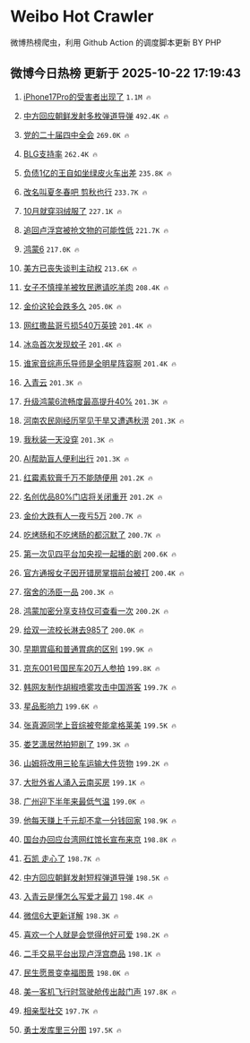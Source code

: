 # Weibo Hot Crawler 



微博热榜爬虫，利用 Github Action 的调度脚本更新 BY PHP 


## 微博今日热榜 更新于 2025-10-22 17:19:43 
1. [iPhone17Pro的受害者出现了](https://s.weibo.com/weibo?q=iPhone17Pro%E7%9A%84%E5%8F%97%E5%AE%B3%E8%80%85%E5%87%BA%E7%8E%B0%E4%BA%86&t=31&band_rank=1&Refer=top) `1.1M 🔥` 

1. [中方回应朝鲜发射多枚弹道导弹](https://s.weibo.com/weibo?q=%23%E4%B8%AD%E6%96%B9%E5%9B%9E%E5%BA%94%E6%9C%9D%E9%B2%9C%E5%8F%91%E5%B0%84%E5%A4%9A%E6%9E%9A%E5%BC%B9%E9%81%93%E5%AF%BC%E5%BC%B9%23&t=31&band_rank=2&Refer=top) `492.4K 🔥` 

1. [党的二十届四中全会](https://s.weibo.com/weibo?q=%23%E5%85%9A%E7%9A%84%E4%BA%8C%E5%8D%81%E5%B1%8A%E5%9B%9B%E4%B8%AD%E5%85%A8%E4%BC%9A%23&t=31&band_rank=3&Refer=top) `269.0K 🔥` 

1. [BLG支持率](https://s.weibo.com/weibo?q=BLG%E6%94%AF%E6%8C%81%E7%8E%87&t=31&band_rank=4&Refer=top) `262.4K 🔥` 

1. [负债1亿的王自如坐绿皮火车出差](https://s.weibo.com/weibo?q=%23%E8%B4%9F%E5%80%BA1%E4%BA%BF%E7%9A%84%E7%8E%8B%E8%87%AA%E5%A6%82%E5%9D%90%E7%BB%BF%E7%9A%AE%E7%81%AB%E8%BD%A6%E5%87%BA%E5%B7%AE%23&t=31&band_rank=5&Refer=top) `235.8K 🔥` 

1. [改名叫夏冬春吧 剪秋也行](https://s.weibo.com/weibo?q=%E6%94%B9%E5%90%8D%E5%8F%AB%E5%A4%8F%E5%86%AC%E6%98%A5%E5%90%A7%20%E5%89%AA%E7%A7%8B%E4%B9%9F%E8%A1%8C&t=31&band_rank=6&Refer=top) `233.7K 🔥` 

1. [10月就穿羽绒服了](https://s.weibo.com/weibo?q=%2310%E6%9C%88%E5%B0%B1%E7%A9%BF%E7%BE%BD%E7%BB%92%E6%9C%8D%E4%BA%86%23&t=31&band_rank=7&Refer=top) `227.1K 🔥` 

1. [追回卢浮宫被抢文物的可能性低](https://s.weibo.com/weibo?q=%23%E8%BF%BD%E5%9B%9E%E5%8D%A2%E6%B5%AE%E5%AE%AB%E8%A2%AB%E6%8A%A2%E6%96%87%E7%89%A9%E7%9A%84%E5%8F%AF%E8%83%BD%E6%80%A7%E4%BD%8E%23&t=31&band_rank=8&Refer=top) `221.7K 🔥` 

1. [鸿蒙6](https://s.weibo.com/weibo?q=%E9%B8%BF%E8%92%996&t=31&band_rank=9&Refer=top) `217.0K 🔥` 

1. [美方已丧失谈判主动权](https://s.weibo.com/weibo?q=%23%E7%BE%8E%E6%96%B9%E5%B7%B2%E4%B8%A7%E5%A4%B1%E8%B0%88%E5%88%A4%E4%B8%BB%E5%8A%A8%E6%9D%83%23&t=31&band_rank=10&Refer=top) `213.6K 🔥` 

1. [女子不慎撞羊被牧民邀请吃羊肉](https://s.weibo.com/weibo?q=%23%E5%A5%B3%E5%AD%90%E4%B8%8D%E6%85%8E%E6%92%9E%E7%BE%8A%E8%A2%AB%E7%89%A7%E6%B0%91%E9%82%80%E8%AF%B7%E5%90%83%E7%BE%8A%E8%82%89%23&t=31&band_rank=11&Refer=top) `208.4K 🔥` 

1. [金价这轮会跌多久](https://s.weibo.com/weibo?q=%23%E9%87%91%E4%BB%B7%E8%BF%99%E8%BD%AE%E4%BC%9A%E8%B7%8C%E5%A4%9A%E4%B9%85%23&t=31&band_rank=12&Refer=top) `205.0K 🔥` 

1. [网红撒盐哥亏损540万英镑](https://s.weibo.com/weibo?q=%E7%BD%91%E7%BA%A2%E6%92%92%E7%9B%90%E5%93%A5%E4%BA%8F%E6%8D%9F540%E4%B8%87%E8%8B%B1%E9%95%91&t=31&band_rank=13&Refer=top) `201.4K 🔥` 

1. [冰岛首次发现蚊子](https://s.weibo.com/weibo?q=%23%E5%86%B0%E5%B2%9B%E9%A6%96%E6%AC%A1%E5%8F%91%E7%8E%B0%E8%9A%8A%E5%AD%90%23&t=31&band_rank=14&Refer=top) `201.4K 🔥` 

1. [谁家音综声乐导师是全明星阵容啊](https://s.weibo.com/weibo?q=%E8%B0%81%E5%AE%B6%E9%9F%B3%E7%BB%BC%E5%A3%B0%E4%B9%90%E5%AF%BC%E5%B8%88%E6%98%AF%E5%85%A8%E6%98%8E%E6%98%9F%E9%98%B5%E5%AE%B9%E5%95%8A&t=31&band_rank=15&Refer=top) `201.4K 🔥` 

1. [入青云](https://s.weibo.com/weibo?q=%E5%85%A5%E9%9D%92%E4%BA%91&t=31&band_rank=16&Refer=top) `201.3K 🔥` 

1. [升级鸿蒙6流畅度最高提升40%](https://s.weibo.com/weibo?q=%23%E5%8D%87%E7%BA%A7%E9%B8%BF%E8%92%996%E6%B5%81%E7%95%85%E5%BA%A6%E6%9C%80%E9%AB%98%E6%8F%90%E5%8D%8740%25%23&t=31&band_rank=17&Refer=top) `201.3K 🔥` 

1. [河南农民刚经历罕见干旱又遭遇秋涝](https://s.weibo.com/weibo?q=%23%E6%B2%B3%E5%8D%97%E5%86%9C%E6%B0%91%E5%88%9A%E7%BB%8F%E5%8E%86%E7%BD%95%E8%A7%81%E5%B9%B2%E6%97%B1%E5%8F%88%E9%81%AD%E9%81%87%E7%A7%8B%E6%B6%9D%23&t=31&band_rank=18&Refer=top) `201.3K 🔥` 

1. [我秋装一天没穿](https://s.weibo.com/weibo?q=%23%E6%88%91%E7%A7%8B%E8%A3%85%E4%B8%80%E5%A4%A9%E6%B2%A1%E7%A9%BF%23&t=31&band_rank=19&Refer=top) `201.3K 🔥` 

1. [AI帮助盲人便利出行](https://s.weibo.com/weibo?q=%23AI%E5%B8%AE%E5%8A%A9%E7%9B%B2%E4%BA%BA%E4%BE%BF%E5%88%A9%E5%87%BA%E8%A1%8C%23&t=31&band_rank=20&Refer=top) `201.3K 🔥` 

1. [红霉素软膏千万不能随便用](https://s.weibo.com/weibo?q=%E7%BA%A2%E9%9C%89%E7%B4%A0%E8%BD%AF%E8%86%8F%E5%8D%83%E4%B8%87%E4%B8%8D%E8%83%BD%E9%9A%8F%E4%BE%BF%E7%94%A8&t=31&band_rank=21&Refer=top) `201.2K 🔥` 

1. [名创优品80%门店将关闭重开](https://s.weibo.com/weibo?q=%23%E5%90%8D%E5%88%9B%E4%BC%98%E5%93%8180%25%E9%97%A8%E5%BA%97%E5%B0%86%E5%85%B3%E9%97%AD%E9%87%8D%E5%BC%80%23&t=31&band_rank=22&Refer=top) `201.2K 🔥` 

1. [金价大跌有人一夜亏5万](https://s.weibo.com/weibo?q=%23%E9%87%91%E4%BB%B7%E5%A4%A7%E8%B7%8C%E6%9C%89%E4%BA%BA%E4%B8%80%E5%A4%9C%E4%BA%8F5%E4%B8%87%23&t=31&band_rank=23&Refer=top) `200.7K 🔥` 

1. [吃烤肠和不吃烤肠的都沉默了](https://s.weibo.com/weibo?q=%E5%90%83%E7%83%A4%E8%82%A0%E5%92%8C%E4%B8%8D%E5%90%83%E7%83%A4%E8%82%A0%E7%9A%84%E9%83%BD%E6%B2%89%E9%BB%98%E4%BA%86&t=31&band_rank=24&Refer=top) `200.7K 🔥` 

1. [第一次见四平台加央视一起播的剧](https://s.weibo.com/weibo?q=%E7%AC%AC%E4%B8%80%E6%AC%A1%E8%A7%81%E5%9B%9B%E5%B9%B3%E5%8F%B0%E5%8A%A0%E5%A4%AE%E8%A7%86%E4%B8%80%E8%B5%B7%E6%92%AD%E7%9A%84%E5%89%A7&t=31&band_rank=25&Refer=top) `200.6K 🔥` 

1. [官方通报女子因开错房掌掴前台被打](https://s.weibo.com/weibo?q=%23%E5%AE%98%E6%96%B9%E9%80%9A%E6%8A%A5%E5%A5%B3%E5%AD%90%E5%9B%A0%E5%BC%80%E9%94%99%E6%88%BF%E6%8E%8C%E6%8E%B4%E5%89%8D%E5%8F%B0%E8%A2%AB%E6%89%93%23&t=31&band_rank=26&Refer=top) `200.4K 🔥` 

1. [宿舍的汤臣一品](https://s.weibo.com/weibo?q=%E5%AE%BF%E8%88%8D%E7%9A%84%E6%B1%A4%E8%87%A3%E4%B8%80%E5%93%81&t=31&band_rank=27&Refer=top) `200.3K 🔥` 

1. [鸿蒙加密分享支持仅可查看一次](https://s.weibo.com/weibo?q=%23%E9%B8%BF%E8%92%99%E5%8A%A0%E5%AF%86%E5%88%86%E4%BA%AB%E6%94%AF%E6%8C%81%E4%BB%85%E5%8F%AF%E6%9F%A5%E7%9C%8B%E4%B8%80%E6%AC%A1%23&t=31&band_rank=28&Refer=top) `200.2K 🔥` 

1. [给双一流校长淋去985了](https://s.weibo.com/weibo?q=%E7%BB%99%E5%8F%8C%E4%B8%80%E6%B5%81%E6%A0%A1%E9%95%BF%E6%B7%8B%E5%8E%BB985%E4%BA%86&t=31&band_rank=29&Refer=top) `200.0K 🔥` 

1. [早期胃癌和普通胃病的区别](https://s.weibo.com/weibo?q=%E6%97%A9%E6%9C%9F%E8%83%83%E7%99%8C%E5%92%8C%E6%99%AE%E9%80%9A%E8%83%83%E7%97%85%E7%9A%84%E5%8C%BA%E5%88%AB&t=31&band_rank=30&Refer=top) `199.9K 🔥` 

1. [京东001号国民车20万人参拍](https://s.weibo.com/weibo?q=%23%E4%BA%AC%E4%B8%9C001%E5%8F%B7%E5%9B%BD%E6%B0%91%E8%BD%A620%E4%B8%87%E4%BA%BA%E5%8F%82%E6%8B%8D%23&t=31&band_rank=31&Refer=top) `199.8K 🔥` 

1. [韩网友制作胡椒喷雾攻击中国游客](https://s.weibo.com/weibo?q=%E9%9F%A9%E7%BD%91%E5%8F%8B%E5%88%B6%E4%BD%9C%E8%83%A1%E6%A4%92%E5%96%B7%E9%9B%BE%E6%94%BB%E5%87%BB%E4%B8%AD%E5%9B%BD%E6%B8%B8%E5%AE%A2&t=31&band_rank=32&Refer=top) `199.7K 🔥` 

1. [星品影响力](https://s.weibo.com/weibo?q=%E6%98%9F%E5%93%81%E5%BD%B1%E5%93%8D%E5%8A%9B&t=31&band_rank=33&Refer=top) `199.6K 🔥` 

1. [张真源同学上音综被夸能拿格莱美](https://s.weibo.com/weibo?q=%E5%BC%A0%E7%9C%9F%E6%BA%90%E5%90%8C%E5%AD%A6%E4%B8%8A%E9%9F%B3%E7%BB%BC%E8%A2%AB%E5%A4%B8%E8%83%BD%E6%8B%BF%E6%A0%BC%E8%8E%B1%E7%BE%8E&t=31&band_rank=34&Refer=top) `199.5K 🔥` 

1. [娄艺潇居然拍短剧了](https://s.weibo.com/weibo?q=%23%E5%A8%84%E8%89%BA%E6%BD%87%E5%B1%85%E7%84%B6%E6%8B%8D%E7%9F%AD%E5%89%A7%E4%BA%86%23&t=31&band_rank=35&Refer=top) `199.3K 🔥` 

1. [山姆将改用三轮车运输大件货物](https://s.weibo.com/weibo?q=%23%E5%B1%B1%E5%A7%86%E5%B0%86%E6%94%B9%E7%94%A8%E4%B8%89%E8%BD%AE%E8%BD%A6%E8%BF%90%E8%BE%93%E5%A4%A7%E4%BB%B6%E8%B4%A7%E7%89%A9%23&t=31&band_rank=36&Refer=top) `199.2K 🔥` 

1. [大批外省人涌入云南买房](https://s.weibo.com/weibo?q=%23%E5%A4%A7%E6%89%B9%E5%A4%96%E7%9C%81%E4%BA%BA%E6%B6%8C%E5%85%A5%E4%BA%91%E5%8D%97%E4%B9%B0%E6%88%BF%23&t=31&band_rank=37&Refer=top) `199.1K 🔥` 

1. [广州迎下半年来最低气温](https://s.weibo.com/weibo?q=%23%E5%B9%BF%E5%B7%9E%E8%BF%8E%E4%B8%8B%E5%8D%8A%E5%B9%B4%E6%9D%A5%E6%9C%80%E4%BD%8E%E6%B0%94%E6%B8%A9%23&t=31&band_rank=38&Refer=top) `199.0K 🔥` 

1. [他每天赚上千元却不拿一分钱回家](https://s.weibo.com/weibo?q=%E4%BB%96%E6%AF%8F%E5%A4%A9%E8%B5%9A%E4%B8%8A%E5%8D%83%E5%85%83%E5%8D%B4%E4%B8%8D%E6%8B%BF%E4%B8%80%E5%88%86%E9%92%B1%E5%9B%9E%E5%AE%B6&t=31&band_rank=39&Refer=top) `198.9K 🔥` 

1. [国台办回应台湾网红馆长宣布来京](https://s.weibo.com/weibo?q=%23%E5%9B%BD%E5%8F%B0%E5%8A%9E%E5%9B%9E%E5%BA%94%E5%8F%B0%E6%B9%BE%E7%BD%91%E7%BA%A2%E9%A6%86%E9%95%BF%E5%AE%A3%E5%B8%83%E6%9D%A5%E4%BA%AC%23&t=31&band_rank=40&Refer=top) `198.8K 🔥` 

1. [石凯 走心了](https://s.weibo.com/weibo?q=%E7%9F%B3%E5%87%AF%20%E8%B5%B0%E5%BF%83%E4%BA%86&t=31&band_rank=41&Refer=top) `198.7K 🔥` 

1. [中方回应朝鲜发射短程弹道导弹](https://s.weibo.com/weibo?q=%23%E4%B8%AD%E6%96%B9%E5%9B%9E%E5%BA%94%E6%9C%9D%E9%B2%9C%E5%8F%91%E5%B0%84%E7%9F%AD%E7%A8%8B%E5%BC%B9%E9%81%93%E5%AF%BC%E5%BC%B9%23&t=31&band_rank=42&Refer=top) `198.5K 🔥` 

1. [入青云是懂怎么写爱才最刀](https://s.weibo.com/weibo?q=%E5%85%A5%E9%9D%92%E4%BA%91%E6%98%AF%E6%87%82%E6%80%8E%E4%B9%88%E5%86%99%E7%88%B1%E6%89%8D%E6%9C%80%E5%88%80&t=31&band_rank=43&Refer=top) `198.4K 🔥` 

1. [微信6大更新详解](https://s.weibo.com/weibo?q=%23%E5%BE%AE%E4%BF%A16%E5%A4%A7%E6%9B%B4%E6%96%B0%E8%AF%A6%E8%A7%A3%23&t=31&band_rank=44&Refer=top) `198.3K 🔥` 

1. [喜欢一个人就是会觉得他好可爱](https://s.weibo.com/weibo?q=%E5%96%9C%E6%AC%A2%E4%B8%80%E4%B8%AA%E4%BA%BA%E5%B0%B1%E6%98%AF%E4%BC%9A%E8%A7%89%E5%BE%97%E4%BB%96%E5%A5%BD%E5%8F%AF%E7%88%B1&t=31&band_rank=45&Refer=top) `198.2K 🔥` 

1. [二手交易平台出现卢浮宫商品](https://s.weibo.com/weibo?q=%23%E4%BA%8C%E6%89%8B%E4%BA%A4%E6%98%93%E5%B9%B3%E5%8F%B0%E5%87%BA%E7%8E%B0%E5%8D%A2%E6%B5%AE%E5%AE%AB%E5%95%86%E5%93%81%23&t=31&band_rank=46&Refer=top) `198.1K 🔥` 

1. [民生愿景变幸福图景](https://s.weibo.com/weibo?q=%23%E6%B0%91%E7%94%9F%E6%84%BF%E6%99%AF%E5%8F%98%E5%B9%B8%E7%A6%8F%E5%9B%BE%E6%99%AF%23&t=31&band_rank=47&Refer=top) `198.0K 🔥` 

1. [美一客机飞行时驾驶舱传出敲门声](https://s.weibo.com/weibo?q=%23%E7%BE%8E%E4%B8%80%E5%AE%A2%E6%9C%BA%E9%A3%9E%E8%A1%8C%E6%97%B6%E9%A9%BE%E9%A9%B6%E8%88%B1%E4%BC%A0%E5%87%BA%E6%95%B2%E9%97%A8%E5%A3%B0%23&t=31&band_rank=48&Refer=top) `197.8K 🔥` 

1. [相亲型社交](https://s.weibo.com/weibo?q=%E7%9B%B8%E4%BA%B2%E5%9E%8B%E7%A4%BE%E4%BA%A4&t=31&band_rank=49&Refer=top) `197.7K 🔥` 

1. [勇士发库里三分图](https://s.weibo.com/weibo?q=%23%E5%8B%87%E5%A3%AB%E5%8F%91%E5%BA%93%E9%87%8C%E4%B8%89%E5%88%86%E5%9B%BE%23&t=31&band_rank=50&Refer=top) `197.5K 🔥` 


